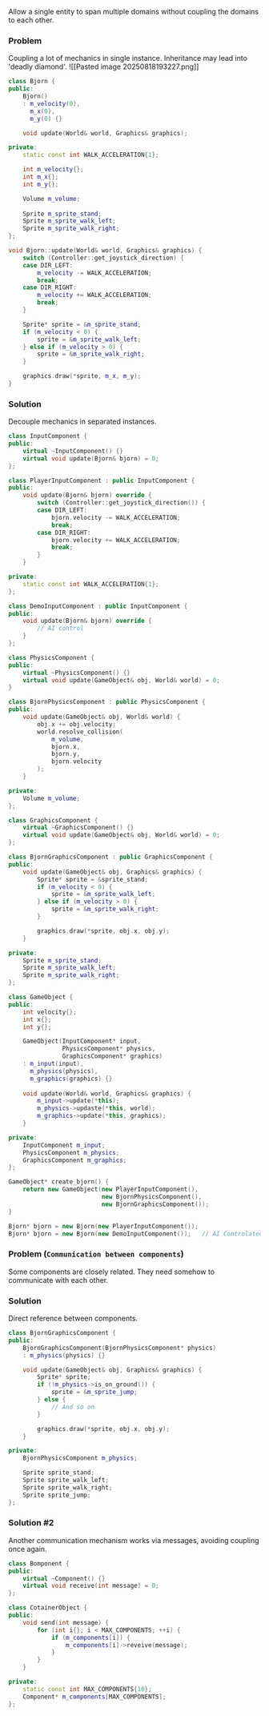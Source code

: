 Allow a single entity to span multiple domains without coupling the domains to each other.

### Problem
Coupling a lot of mechanics in single instance. Inheritance may lead into 'deadly diamond'.
![[Pasted image 20250818193227.png]]

```cpp
class Bjorn {
public:
	Bjorn()
	: m_velocity(0),
	  m_x(0),
	  m_y(0) {}

	void update(World& world, Graphics& graphics);

private:
	static const int WALK_ACCELERATION{1};

	int m_velocity{};
	int m_x{};
	int m_y{};

	Volume m_volume;
	
	Sprite m_sprite_stand;
	Sprite m_sprite_walk_left;
	Sprite m_sprite_walk_right;
};
```
```cpp
void Bjorn::update(World& world, Graphics& graphics) {
	switch (Controller::get_joystick_direction) {
	case DIR_LEFT:
		m_velocity -= WALK_ACCELERATION;
		break;
	case DIR_RIGHT:
		m_velocity += WALK_ACCELERATION;
		break;
	}

	Sprite* sprite = &m_sprite_stand;
	if (m_velocity < 0) {
		sprite = &m_sprite_walk_left;
	} else if (m_velocity > 0) {
		sprite = &m_sprite_walk_right;
	}

	graphics.draw(*sprite, m_x, m_y);
}
```

### Solution
Decouple mechanics in separated instances.

```cpp
class InputComponent {
public:
	virtual ~InputComponent() {}
	virtual void update(Bjorn& bjorn) = 0;
};
```

```cpp
class PlayerInputComponent : public InputComponent {
public:
	void update(Bjorn& bjorn) override {
		switch (Controller::get_joystick_direction()) {
		case DIR_LEFT:
			bjorn.velocity -= WALK_ACCELERATION;
			break;
		case DIR_RIGHT:
			bjorn.velocity += WALK_ACCELERATION;
			break;
		}
	}

private:
	static const int WALK_ACCELERATION{1};
};
```

```cpp
class DemoInputComponent : public InputComponent {
public:
	void update(Bjorn& bjorn) override {
		// AI control
	}
};
```

```cpp
class PhysicsComponent {
public:
	virtual ~PhysicsComponent() {}
	virtual void update(GameObject& obj, World& world) = 0;
}
```

```cpp
class BjornPhysicsComponent : public PhysicsComponent {
public:
	void update(GameObject& obj, World& world) {
		obj.x += obj.velocity;
		world.resolve_collision(
			m_volume, 
			bjorn.x, 
			bjorn.y, 
			bjorn.velocity
		);
	}

private:
	Volume m_volume;
};
```

```cpp
class GraphicsComponent {
	virtual ~GraphicsComponent() {}
	virtual void update(GameObject& obj, World& world) = 0;
};
```

```cpp
class BjornGraphicsComponent : public GraphicsComponent {
public:
	void update(GameObject& obj, Graphics& graphics) {
		Sprite* sprite = &sprite_stand;
		if (m_velocity < 0) {
			sprite = &m_sprite_walk_left;
		} else if (m_velocity > 0) {
			sprite = &m_sprite_walk_right;
		}

		graphics.draw(*sprite, obj.x, obj.y);
	}

private:
	Sprite m_sprite_stand;
	Sprite m_sprite_walk_left;
	Sprite m_sprite_walk_right;
};
```

```cpp
class GameObject {
public:
	int velocity{};
	int x{};
	int y{};

	GameObject(InputComponent* input,
			   PhysicsComponent* physics,
			   GraphicsComponent* graphics)
	: m_input(input),
	  m_physics(physics),
	  m_graphics(graphics) {}
	
	void update(World& world, Graphics& graphics) {
		m_input->update(*this);
		m_physics->updaste(*this, world);
		m_graphics->update(*this, graphics);
	}

private:
	InputComponent m_input;
	PhysicsComponent m_physics;
	GraphicsComponent m_graphics;
};
```

```cpp
GameObject* create_bjorn() {
	return new GameObject(new PlayerInputComponent(),
						  new BjornPhysicsComponent(),
						  new BjornGraphicsComponent());
}
```
```cpp
Bjorn* bjorn = new Bjorn(new PlayerInputComponent());
Bjorn* bjorn = new Bjorn(new DemoInputComponent());   // AI Controlated
```

### Problem (`Communication between components`)
Some components are closely related. They need somehow to communicate with each other.

### Solution
Direct reference between components.

```cpp
class BjornGraphicsComponent {
public:
	BjornGraphicsComponent(BjornPhysicsComponent* physics)
	: m_physics(physics) {}

	void update(GameObject& obj, Graphics& graphics) {
		Sprite* sprite;
		if (!m_physics->is_on_ground()) {
			sprite = &m_sprite_jump;
		} else {
			// And so on
		}

		graphics.draw(*sprite, obj.x, obj.y);
	}

private:
	BjornPhysicsComponent m_physics;

	Sprite sprite_stand;
	Sprite sprite_walk_left;
	Sprite sprite_walk_right;
	Sprite sprite_jump;
};
```

### Solution #2
Another communication mechanism works via messages, avoiding coupling once again.

```cpp
class Bomponent {
public:
	virtual ~Component() {}
	virtual void receive(int message) = 0;
};
```

```cpp
class CotainerObject {
public:
	void send(int message) {
		for (int i{}; i < MAX_COMPONENTS; ++i) {
			if (m_components[i]) {
				m_components[i]->reveive(message);
			}
		}
	}

private:
	static const int MAX_COMPONENTS{10};
	Component* m_components[MAX_COMPONENTS];
};
```
